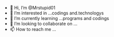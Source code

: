 - 👋 Hi, I’m @Mrstupid01
- 👀 I’m interested in ...codings and.technologys
- 🌱 I’m currently learning ...programs and codings
- 💞️ I’m looking to collaborate on ...
- 📫 How to reach me ...

<!---
Mrstupid01/Mrstupid01 is a ✨ special ✨ repository because its `README.md` (this file) appears on your GitHub profile.
You can click the Preview link to take a look at your changes.
--->
